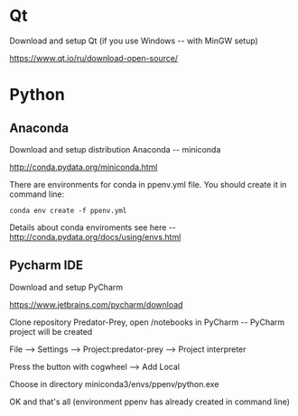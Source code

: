 # Qt
Download and setup Qt (if you use Windows -- with MinGW setup)

https://www.qt.io/ru/download-open-source/

# Python
## Anaconda
Download and setup distribution Anaconda -- miniconda

http://conda.pydata.org/miniconda.html

There are environments for conda in ppenv.yml file. You should create it in command line:

`conda env create -f ppenv.yml`

Details about conda enviroments see here -- http://conda.pydata.org/docs/using/envs.html 

## Pycharm IDE
Download and setup PyCharm

https://www.jetbrains.com/pycharm/download

Clone repository Predator-Prey, open /notebooks in PyCharm -- 
PyCharm project will be created

File --> Settings --> Project:predator-prey --> Project interpreter

Press the button with cogwheel --> Add Local

Choose in directory miniconda3/envs/ppenv/python.exe

OK and that's all (environment ppenv has already created in command line)
